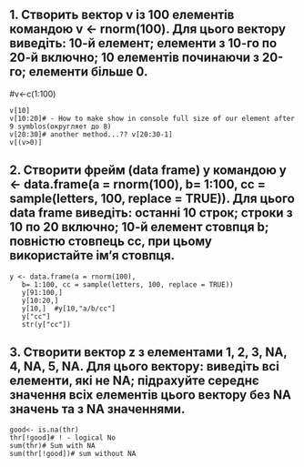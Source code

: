 ## 1. Створить вектор v із 100 елементів командою v <- rnorm(100). Для цього вектору виведіть: 10-й елемент; елементи з 10-го по 20-й включно; 10 елементів починаючи з 20-го; елементи більше 0.
#v<-c(1:100)
```v<- rnorm(100)
v[10]
v[10:20]# - How to make show in console full size of our element after 9 symblos(округляет до 8)
v[20:30]# another method...?? v[20:30-1]
v[(v>0)]
```
## 2. Створити фрейм (data frame) y командою y <- data.frame(a = rnorm(100), b= 1:100, cc = sample(letters, 100, replace = TRUE)). Для цього data frame виведіть: останні 10 строк; строки з 10 по 20 включно; 10-й елемент стовпця b; повністю стовпець cc, при цьому використайте ім’я стовпця.
```
y <- data.frame(a = rnorm(100), 
   b= 1:100, cc = sample(letters, 100, replace = TRUE))
   y[91:100,]
   y[10:20,]
   y[10,]  #y[10,"a/b/cc"]
   y["cc"]
   str(y["cc"])
   ```
## 3. Створити вектор z з елементами 1, 2, 3, NA, 4, NA, 5, NA. Для цього вектору: виведіть всі елементи, які не NA; підрахуйте середнє значення всіх елементів цього вектору без NA значень та з NA значеннями.
```thr<- c(1:3,NA,4,NA,5,NA)
good<- is.na(thr)
thr[!good]# ! - logical No
sum(thr)# Sum with NA
sum(thr[!good])# sum without NA  
```

